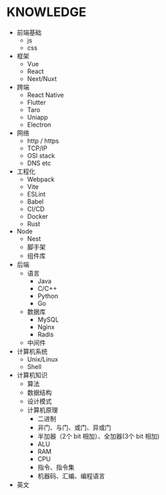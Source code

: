 # KNOWLEDGE

- 前端基础
    - js
    - css
- 框架
    - Vue
    - React
    - Next/Nuxt
- 跨端
    - React Native
    - Flutter
    - Taro
    - Uniapp
    - Electron
- 网络
    - http / https
    - TCP/IP
    - OSI stack
    - DNS etc
- 工程化
    - Webpack
    - Vite
    - ESLint
    - Babel
    - CI/CD
    - Docker
    - Rust
- Node
    - Nest
    - 脚手架
    - 组件库
- 后端
    - 语言
        - Java
        - C/C++
        - Python
        - Go
    - 数据库
        - MySQL
        - Nginx
        - Radis
    - 中间件
- 计算机系统
    - Unix/Linux
    - Shell
- 计算机知识
    - 算法
    - 数据结构
    - 设计模式
    - 计算机原理
        - 二进制
        - 非门、与门、或门、异或门
        - 半加器（2个 bit 相加）、全加器(3个 bit 相加)
        - ALU
        - RAM
        - CPU
        - 指令、指令集
        - 机器码、汇编、编程语言
- 英文